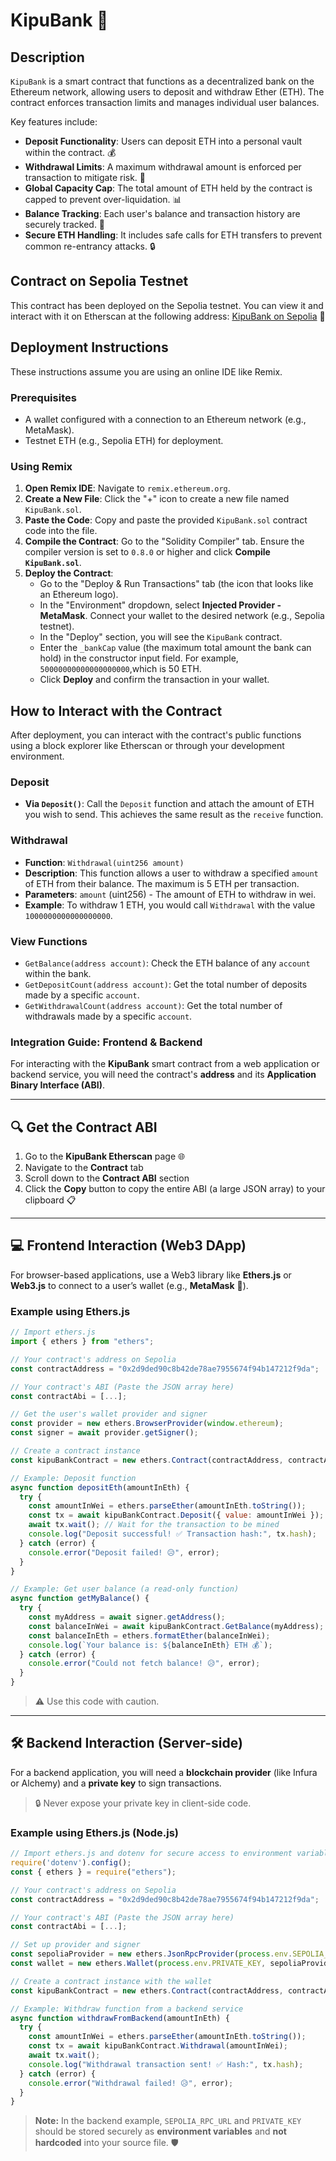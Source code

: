 # KipuBank 🏦

## Description

`KipuBank` is a smart contract that functions as a decentralized bank on the Ethereum network, allowing users to deposit and withdraw Ether (ETH). The contract enforces transaction limits and manages individual user balances.

Key features include:

* **Deposit Functionality**: Users can deposit ETH into a personal vault within the contract. 💰
* **Withdrawal Limits**: A maximum withdrawal amount is enforced per transaction to mitigate risk. 💸
* **Global Capacity Cap**: The total amount of ETH held by the contract is capped to prevent over-liquidation. 📊
* **Balance Tracking**: Each user's balance and transaction history are securely tracked. 📝
* **Secure ETH Handling**: It includes safe calls for ETH transfers to prevent common re-entrancy attacks. 🔒

## Contract on Sepolia Testnet

This contract has been deployed on the Sepolia testnet. You can view it and interact with it on Etherscan at the following address:
[KipuBank on Sepolia](https://sepolia.etherscan.io/address/0x2d9ded90c8b42de78ae7955674f94b147212f9da) 🔗

## Deployment Instructions

These instructions assume you are using an online IDE like Remix.

### Prerequisites

* A wallet configured with a connection to an Ethereum network (e.g., MetaMask).
* Testnet ETH (e.g., Sepolia ETH) for deployment.

### Using Remix

1. **Open Remix IDE**: Navigate to `remix.ethereum.org`.
2. **Create a New File**: Click the "+" icon to create a new file named `KipuBank.sol`.
3. **Paste the Code**: Copy and paste the provided `KipuBank.sol` contract code into the file.
4. **Compile the Contract**: Go to the "Solidity Compiler" tab. Ensure the compiler version is set to `0.8.0` or higher and click **Compile `KipuBank.sol`**.
5. **Deploy the Contract**:
    * Go to the "Deploy & Run Transactions" tab (the icon that looks like an Ethereum logo).
    * In the "Environment" dropdown, select **Injected Provider - MetaMask**. Connect your wallet to the desired network (e.g., Sepolia testnet).
    * In the "Deploy" section, you will see the `KipuBank` contract.
    * Enter the `_bankCap` value (the maximum total amount the bank can hold) in the constructor input field. For example, `50000000000000000000`,which is 50 ETH.
    * Click **Deploy** and confirm the transaction in your wallet.

## How to Interact with the Contract

After deployment, you can interact with the contract's public functions using a block explorer like Etherscan or through your development environment.

### Deposit

* **Via `Deposit()`**: Call the `Deposit` function and attach the amount of ETH you wish to send. This achieves the same result as the `receive` function.

### Withdrawal

* **Function**: `Withdrawal(uint256 amount)`
* **Description**: This function allows a user to withdraw a specified `amount` of ETH from their balance. The maximum is 5 ETH per transaction.
* **Parameters**: `amount` (uint256) - The amount of ETH to withdraw in wei.
* **Example**: To withdraw 1 ETH, you would call `Withdrawal` with the value `1000000000000000000`.

### View Functions

* `GetBalance(address account)`: Check the ETH balance of any `account` within the bank.
* `GetDepositCount(address account)`: Get the total number of deposits made by a specific `account`.
* `GetWithdrawalCount(address account)`: Get the total number of withdrawals made by a specific `account`.

### Integration Guide: Frontend & Backend

For interacting with the **KipuBank** smart contract from a web application or backend service, you will need the contract's **address** and its **Application Binary Interface (ABI)**.

---

## 🔍 Get the Contract ABI

1. Go to the **KipuBank Etherscan** page 🌐  
2. Navigate to the **Contract** tab  
3. Scroll down to the **Contract ABI** section  
4. Click the **Copy** button to copy the entire ABI (a large JSON array) to your clipboard 📋  

---

## 💻 Frontend Interaction (Web3 DApp)

For browser-based applications, use a Web3 library like **Ethers.js** or **Web3.js** to connect to a user’s wallet (e.g., **MetaMask** 🦊).

### Example using Ethers.js

```javascript
// Import ethers.js
import { ethers } from "ethers";

// Your contract's address on Sepolia
const contractAddress = "0x2d9ded90c8b42de78ae7955674f94b147212f9da";

// Your contract's ABI (Paste the JSON array here)
const contractAbi = [...]; 

// Get the user's wallet provider and signer
const provider = new ethers.BrowserProvider(window.ethereum);
const signer = await provider.getSigner();

// Create a contract instance
const kipuBankContract = new ethers.Contract(contractAddress, contractAbi, signer);

// Example: Deposit function
async function depositEth(amountInEth) {
  try {
    const amountInWei = ethers.parseEther(amountInEth.toString());
    const tx = await kipuBankContract.Deposit({ value: amountInWei });
    await tx.wait(); // Wait for the transaction to be mined
    console.log("Deposit successful! ✅ Transaction hash:", tx.hash);
  } catch (error) {
    console.error("Deposit failed! 😥", error);
  }
}

// Example: Get user balance (a read-only function)
async function getMyBalance() {
  try {
    const myAddress = await signer.getAddress();
    const balanceInWei = await kipuBankContract.GetBalance(myAddress);
    const balanceInEth = ethers.formatEther(balanceInWei);
    console.log(`Your balance is: ${balanceInEth} ETH 💰`);
  } catch (error) {
    console.error("Could not fetch balance! 😥", error);
  }
}
```

> ⚠️ Use this code with caution.

---

## 🛠️ Backend Interaction (Server-side)

For a backend application, you will need a **blockchain provider** (like Infura or Alchemy) and a **private key** to sign transactions.  
> 🔒 Never expose your private key in client-side code.

### Example using Ethers.js (Node.js)

```javascript
// Import ethers.js and dotenv for secure access to environment variables
require('dotenv').config();
const { ethers } = require("ethers");

// Your contract's address on Sepolia
const contractAddress = "0x2d9ded90c8b42de78ae7955674f94b147212f9da";

// Your contract's ABI (Paste the JSON array here)
const contractAbi = [...]; 

// Set up provider and signer
const sepoliaProvider = new ethers.JsonRpcProvider(process.env.SEPOLIA_RPC_URL);
const wallet = new ethers.Wallet(process.env.PRIVATE_KEY, sepoliaProvider);

// Create a contract instance with the wallet
const kipuBankContract = new ethers.Contract(contractAddress, contractAbi, wallet);

// Example: Withdraw function from a backend service
async function withdrawFromBackend(amountInEth) {
  try {
    const amountInWei = ethers.parseEther(amountInEth.toString());
    const tx = await kipuBankContract.Withdrawal(amountInWei);
    await tx.wait();
    console.log("Withdrawal transaction sent! ✅ Hash:", tx.hash);
  } catch (error) {
    console.error("Withdrawal failed! 😥", error);
  }
}
```

>  
> **Note:** In the backend example, `SEPOLIA_RPC_URL` and `PRIVATE_KEY` should be stored securely as **environment variables** and **not hardcoded** into your source file. 🛡️
